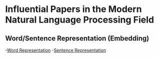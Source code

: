 # Influential Papers in the Modern Natural Language Processing Field

## Word/Sentence Representation (Embedding)

-[Word Representation](word_representation.md)
-[Sentence Representation](sentence_representation.md)
